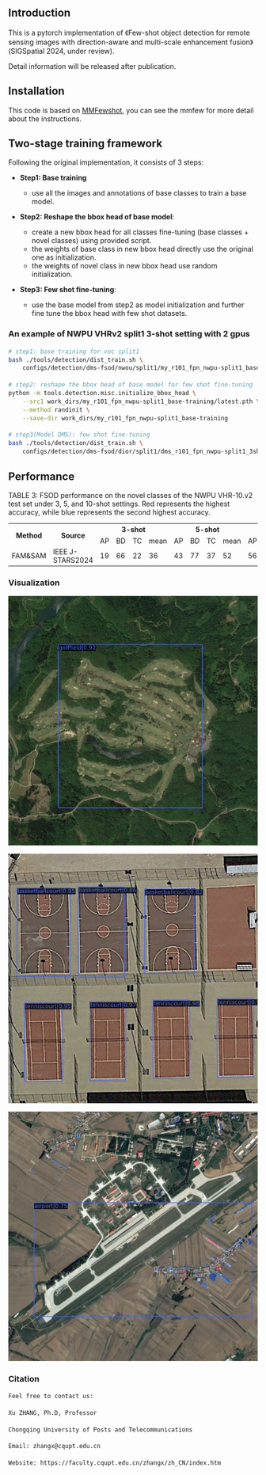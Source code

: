 ## Introduction

This is a pytorch implementation of 《Few-shot object detection for remote sensing images with direction-aware and multi-scale enhancement fusion》(SIGSpatial 2024, under review).

Detail information will be released after publication.

## Installation
This code is based on [MMFewshot](https://github.com/open-mmlab/mmfewshot), you can see the mmfew for more detail about the instructions.


## Two-stage training framework


Following the original implementation, it consists of 3 steps:
- **Step1: Base training**
   - use all the images and annotations of base classes to train a base model.

- **Step2: Reshape the bbox head of base model**:
   - create a new bbox head for all classes fine-tuning (base classes + novel classes) using provided script.
   - the weights of base class in new bbox head directly use the original one as initialization.
   - the weights of novel class in new bbox head use random initialization.

- **Step3: Few shot fine-tuning**:
   - use the base model from step2 as model initialization and further fine tune the bbox head with few shot datasets.


### An example of NWPU VHRv2 split1 3-shot setting with 2 gpus

```bash
# step1: base training for voc split1
bash ./tools/detection/dist_train.sh \
    configs/detection/dms-fsod/nwou/split1/my_r101_fpn_nwpu-split1_base-training.py 2

# step2: reshape the bbox head of base model for few shot fine-tuning
python -m tools.detection.misc.initialize_bbox_head \
    --src1 work_dirs/my_r101_fpn_nwpu-split1_base-training/latest.pth \
    --method randinit \
    --save-dir work_dirs/my_r101_fpn_nwpu-split1_base-training

# step3(Model DMS): few shot fine-tuning
bash ./tools/detection/dist_train.sh \
    configs/detection/dms-fsod/dior/split1/dms_r101_fpn_nwpu-split1_3shot-fine-tuning.py 2
```

## Performance
TABLE 3: FSOD performance on the novel classes of the NWPU VHR-10.v2 test set under 3, 5, and 10-shot settings. Red represents
the highest accuracy, while blue represents the second highest accuracy.
<table style="width:100%;">
  <tr>
    <th rowspan="2">Method</th>
    <th rowspan="2">Source</th>
    <th colspan="4">3-shot</th>
    <th colspan="4">5-shot</th>
    <th colspan="4">10-shot</th>
  </tr>
  <tr>
    <td>AP</td>
    <td>BD</td>
    <td>TC</td>
    <td>mean</td>
    <td>AP</td>
    <td>BD</td>
    <td>TC</td>
    <td>mean</td>
    <td>AP</td>
    <td>BD</td>
    <td>TC</td>
    <td>mean</td>
  </tr>
  <tr>
    <td>FAM&SAM</td>
    <td>IEEE J-STARS2024</td>
    <td>19</td>
    <td>66</td>
    <td>22</td>
    <td>36</td>
    <td>43</td>
    <td>77</td>
    <td>37</td>
    <td>52</td>
    <td>56</td>
    <td class="blue">83</td>
    <td class="red">57</td>
    <td>65</td>
  </tr>
</table>

### Visualization
<p align="center">
  <img src="https://github.com/CQRhinoZ/DAMSE/blob/main/Vis_20873.jpg">
</p>
<p align="center">
  <img src="https://github.com/CQRhinoZ/DAMSE/blob/main/Vis_11739.jpg">
</p>
<p align="center">
  <img src="https://github.com/CQRhinoZ/DAMSE/blob/main/Vis_20432.jpg">
</p>


### Citation
```bash
Feel free to contact us:

Xu ZHANG, Ph.D, Professor

Chongqing University of Posts and Telecommunications

Email: zhangx@cqupt.edu.cn

Website: https://faculty.cqupt.edu.cn/zhangx/zh_CN/index.htm
